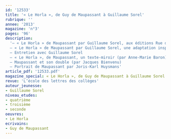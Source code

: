 ```yaml
---
id: '12533'
title: '« Le Horla », de Guy de Maupassant à Guillaume Sorel'
rubrique: ''
annee: '2013'
magazine: 'n°3'
pages: '96'
description: 
  '– « Le Horla » de Maupassant par Guillaume Sorel, aux éditions Rue de Sèvres, un nouveau mode d’expression du fantastique (par Yves Stalloni)
  – « Le Horla » de Maupassant par Guillaume Sorel, une adaptation inspirée (par Marie-Hélène Giannoni)
  – Entretien avec Guillaume Sorel
  – « Le Horla », de Maupassant, un texte-miroir (par Anne-Marie Baron)
  – Maupassant et son double (par Jacques Bienvenu)
  – Portrait de Maupassant par Joris-Karl Huysmans'
article_pdf: '12533.pdf'
magazine_special: « Le Horla », de Guy de Maupassant à Guillaume Sorel
revue: 'L’école des lettres des collèges'
auteur_jeunesse:
- Guillaume Sorel
niveau_etudes:
- quatrième
- troisième
- seconde
oeuvres:
- Le Horla
ecrivains:
- Guy de Maupassant
---
```

